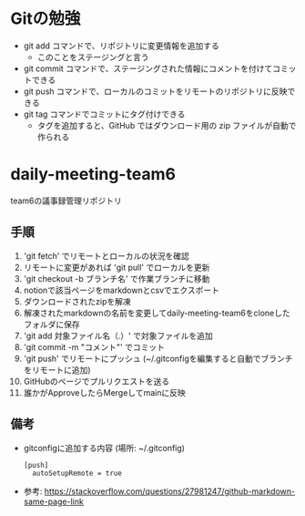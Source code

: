 # Gitの勉強

- git add コマンドで、リポジトリに変更情報を追加する
  - このことをステージングと言う
- git commit コマンドで、ステージングされた情報にコメントを付けてコミットできる
- git push コマンドで、ローカルのコミットをリモートのリポジトリに反映できる
- git tag コマンドでコミットにタグ付けできる
  - タグを追加すると、GitHub ではダウンロード用の zip ファイルが自動で作られる

# daily-meeting-team6
team6の議事録管理リポジトリ

## 手順

1. 'git fetch' でリモートとローカルの状況を確認
2. リモートに変更があれば 'git pull' でローカルを更新
3. 'git checkout -b ブランチ名' で作業ブランチに移動
4. notionで該当ページをmarkdownとcsvでエクスポート
5. ダウンロードされたzipを解凍
6. 解凍されたmarkdownの名前を変更してdaily-meeting-team6をcloneしたフォルダに保存
7. 'git add 対象ファイル名（.）' で対象ファイルを追加
8. 'git commit -m "コメント"' でコミット
9. 'git push' でリモートにプッシュ (~/.gitconfigを編集すると自動でブランチをリモートに追加)
10. GitHubのページでプルリクエストを送る
11. 誰かがApproveしたらMergeしてmainに反映

## 備考

- gitconfigに追加する内容 (場所: ~/.gitconfig)
  ```
  [push]
    autoSetupRemote = true
  ```
- 参考: https://stackoverflow.com/questions/27981247/github-markdown-same-page-link
